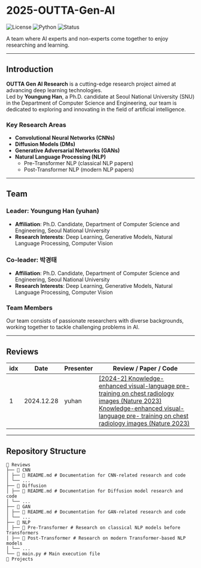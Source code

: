 # 2025-OUTTA-Gen-AI

![License](https://img.shields.io/badge/license-MIT-blue.svg)
![Python](https://img.shields.io/badge/Python-3.8%2B-blue)
![Status](https://img.shields.io/badge/Status-Active-brightgreen)

A team where AI experts and non-experts come together to enjoy researching and learning.

---

## Introduction

**OUTTA Gen AI Research** is a cutting-edge research project aimed at advancing deep learning technologies.  
Led by **Youngung Han**, a Ph.D. candidate at Seoul National University (SNU) in the Department of Computer Science and Engineering, our team is dedicated to exploring and innovating in the field of artificial intelligence.

### Key Research Areas

- **Convolutional Neural Networks (CNNs)**
- **Diffusion Models (DMs)**
- **Generative Adversarial Networks (GANs)**
- **Natural Language Processing (NLP)**  
  - Pre-Transformer NLP (classical NLP papers)
  - Post-Transformer NLP (modern NLP papers)

---

## Team

### Leader: Youngung Han (yuhan)
- **Affiliation**: Ph.D. Candidate, Department of Computer Science and Engineering, Seoul National University
- **Research Interests**: Deep Learning, Generative Models, Natural Language Processing, Computer Vision

### Co-leader: 박경태
- **Affiliation**: Ph.D. Candidate, Department of Computer Science and Engineering, Seoul National University
- **Research Interests**: Deep Learning, Generative Models, Natural Language Processing, Computer Vision
 
### Team Members
Our team consists of passionate researchers with diverse backgrounds, working together to tackle challenging problems in AI.

---

## Reviews

| idx | Date       | Presenter | Review / Paper / Code                                                                                   |
|-----|------------|-----------|-----------------------------------------------------------------------------------------------|
| 1   | 2024.12.28 | yuhan     | [[2024-2] Knowledge-enhanced visual-language pre- training on chest radiology images (Nature 2023)](https://blog.outta.ai/103) <br> [Knowledge-enhanced visual-language pre- training on chest radiology images (Nature 2023)](https://www.nature.com/articles/s41467-023-40260-7) |

---

## Repository Structure
```
📂 Reviews
├── 📁 CNN
│ ├── 📄 README.md # Documentation for CNN-related research and code
│ └── ...
├── 📁 Diffusion
│ ├── 📄 README.md # Documentation for Diffusion model research and code
│ └── ...
├── 📁 GAN
│ ├── 📄 README.md # Documentation for GAN-related research and code
│ └── ...
├── 📁 NLP
│ ├── 📁 Pre-Transformer # Research on classical NLP models before Transformers
│ ├── 📁 Post-Transformer # Research on modern Transformer-based NLP models
│ └── ...
└── 📄 main.py # Main execution file
📂 Projects
```
